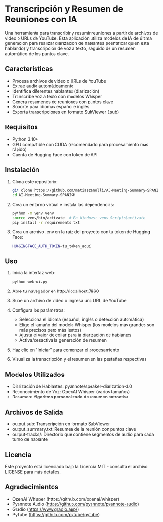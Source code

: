 # Transcripción y Resumen de Reuniones con IA

Una herramienta para transcribir y resumir reuniones a partir de archivos de video o URLs de YouTube. Esta aplicación utiliza modelos de IA de última generación para realizar diarización de hablantes (identificar quién está hablando) y transcripción de voz a texto, seguido de un resumen automático de los puntos clave.

## Características

- Procesa archivos de video o URLs de YouTube
- Extrae audio automáticamente
- Identifica diferentes hablantes (diarización)
- Transcribe voz a texto con modelos Whisper
- Genera resúmenes de reuniones con puntos clave
- Soporte para idiomas español e inglés
- Exporta transcripciones en formato SubViewer (.sub)

## Requisitos

- Python 3.10+
- GPU compatible con CUDA (recomendado para procesamiento más rápido)
- Cuenta de Hugging Face con token de API

## Instalación

1. Clona este repositorio:
   ```bash
   git clone https://github.com/matiaszanolli/AI-Meeting-Summary-SPANISH.git
   cd AI-Meeting-Summary-SPANISH
   ```

2. Crea un entorno virtual e instala las dependencias:
   ```bash
   python -m venv venv
   source venv/bin/activate  # En Windows: venv\Scripts\activate
   pip install -r requirements.txt
   ```

3. Crea un archivo .env en la raíz del proyecto con tu token de Hugging Face:
   ```bash
   HUGGINGFACE_AUTH_TOKEN=tu_token_aquí
   ```

## Uso

1. Inicia la interfaz web:
   ```bash
   python web-ui.py
   ```

2. Abre tu navegador en http://localhost:7860

3. Sube un archivo de video o ingresa una URL de YouTube

4. Configura los parámetros:
   - Selecciona el idioma (español, inglés o detección automática)
   - Elige el tamaño del modelo Whisper (los modelos más grandes son más precisos pero más lentos)
   - Ajusta el valor de collar para la diarización de hablantes
   - Activa/desactiva la generación de resumen

5. Haz clic en "Iniciar" para comenzar el procesamiento

6. Visualiza la transcripción y el resumen en las pestañas respectivas

## Modelos Utilizados

- Diarización de Hablantes: pyannote/speaker-diarization-3.0
- Reconocimiento de Voz: OpenAI Whisper (varios tamaños)
- Resumen: Algoritmo personalizado de resumen extractivo

## Archivos de Salida

- output.sub: Transcripción en formato SubViewer
- output_summary.txt: Resumen de la reunión con puntos clave
- output-tracks/: Directorio que contiene segmentos de audio para cada turno de hablante

## Licencia

Este proyecto está licenciado bajo la Licencia MIT - consulta el archivo LICENSE para más detalles.

## Agradecimientos

- OpenAI Whisper (https://github.com/openai/whisper)
- Pyannote Audio (https://github.com/pyannote/pyannote-audio)
- Gradio (https://www.gradio.app/)
- PyTube (https://github.com/pytube/pytube)